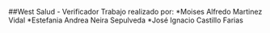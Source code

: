 ##West Salud - Verificador
Trabajo realizado por: 
*Moises Alfredo Martinez Vidal 
*Estefania Andrea Neira Sepulveda 
*José Ignacio Castillo Farias
